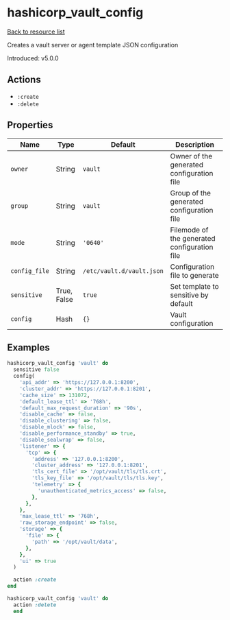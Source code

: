 # hashicorp_vault_config

[Back to resource list](../README.md#resources)

Creates a vault server or agent template JSON configuration

Introduced: v5.0.0

## Actions

- `:create`
- `:delete`

## Properties

| Name                   | Type          | Default                          | Description                                                         |
| ---------------------- | ------------- | -------------------------------- | ------------------------------------------------------------------- |
| `owner`                | String        | `vault`                          | Owner of the generated configuration file                           |
| `group`                | String        | `vault`                          | Group of the generated configuration file                           |
| `mode`                 | String        | `'0640'`                         | Filemode of the generated configuration file                        |
| `config_file`          | String        | `/etc/vault.d/vault.json`        | Configuration file to generate                                      |
| `sensitive`            | True, False   | `true`                           | Set template to sensitive by default                                |
| `config`               | Hash          | `{}`                             | Vault configuration                                                 |

## Examples

```ruby
hashicorp_vault_config 'vault' do
  sensitive false
  config(
    'api_addr' => 'https://127.0.0.1:8200',
    'cluster_addr' => 'https://127.0.0.1:8201',
    'cache_size' => 131072,
    'default_lease_ttl' => '768h',
    'default_max_request_duration' => '90s',
    'disable_cache' => false,
    'disable_clustering' => false,
    'disable_mlock' => false,
    'disable_performance_standby' => true,
    'disable_sealwrap' => false,
    'listener' => {
      'tcp' => {
        'address' => '127.0.0.1:8200',
        'cluster_address' => '127.0.0.1:8201',
        'tls_cert_file' => '/opt/vault/tls/tls.crt',
        'tls_key_file' => '/opt/vault/tls/tls.key',
        'telemetry' => {
          'unauthenticated_metrics_access' => false,
        },
      },
    },
    'max_lease_ttl' => '768h',
    'raw_storage_endpoint' => false,
    'storage' => {
      'file' => {
        'path' => '/opt/vault/data',
      },
    },
    'ui' => true
  )

  action :create
end
```

```ruby
hashicorp_vault_config 'vault' do
  action :delete
  end
```
